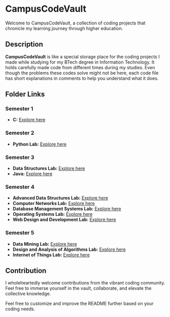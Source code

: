 # CampusCodeVault

Welcome to CampusCodeVault, a collection of coding projects that chronicle my learning journey through higher education.

## Description

**CampusCodeVault** is like a special storage place for the coding projects I made while studying for my BTech degree in Information Technology. It holds carefully made code from different times during my studies. Even though the problems these codes solve might not be here, each code file has short explanations in comments to help you understand what it does.

## Folder Links

### Semester 1

- **C:** [Explore here](https://github.com/anand3eight/CampusCodeVault/tree/main/Sem%201/C)

### Semester 2

- **Python Lab:** [Explore here](https://github.com/anand3eight/CampusCodeVault/tree/main/Sem%202/Python%20Lab)

### Semester 3

- **Data Structures Lab:** [Explore here](https://github.com/anand3eight/CampusCodeVault/tree/main/Sem%203/DS%20Lab)
- **Java:** [Explore here](https://github.com/anand3eight/CampusCodeVault/tree/main/Sem%203/Java)

### Semester 4

- **Advanced Data Structures Lab:** [Explore here](https://github.com/anand3eight/CampusCodeVault/tree/main/Sem%204/ADS%20Lab)
- **Computer Networks Lab:** [Explore here](https://github.com/anand3eight/CampusCodeVault/tree/main/Sem%204/CN%20Lab)
- **Database Management Systems Lab:** [Explore here](https://github.com/anand3eight/CampusCodeVault/tree/main/Sem%204/DBMS%20Lab)
- **Operating Systems Lab:** [Explore here](https://github.com/anand3eight/CampusCodeVault/tree/main/Sem%204/OS%20Lab)
- **Web Design and Development Lab:** [Explore here](https://github.com/anand3eight/CampusCodeVault/tree/main/Sem%204/WebDev%20Lab)

### Semester 5

- **Data Mining Lab:** [Explore here](https://github.com/anand3eight/CampusCodeVault/tree/main/Sem%205/Data%20Mining%20Lab)
- **Design and Analysis of Algorithms Lab:** [Explore here](https://github.com/anand3eight/CampusCodeVault/tree/main/Sem%205/DAA%20Lab)
- **Internet of Things Lab:** [Explore here](https://github.com/anand3eight/CampusCodeVault/tree/main/Sem%205/IoT%20Lab)

## Contribution

I wholeheartedly welcome contributions from the vibrant coding community. Feel free to immerse yourself in the vault, collaborate, and elevate the collective knowledge.

Feel free to customize and improve the README further based on your coding needs.
